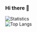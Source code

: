 ### Hi there 👋

<!--
**RezaRahemtola/RezaRahemtola** is a ✨ _special_ ✨ repository because its `README.md` (this file) appears on your GitHub profile.

Here are some ideas to get you started:

- 🔭 I’m currently working on ...
- 🌱 I’m currently learning ...
- 👯 I’m looking to collaborate on ...
- 🤔 I’m looking for help with ...
- 💬 Ask me about ...
- 📫 How to reach me: ...
- 😄 Pronouns: ...
- ⚡ Fun fact: ...
-->

![Statistics](https://github-readme-stats.vercel.app/api?username=RezaRahemtola&show_icons=true&count_private=true&theme=radical)  
![Top Langs](https://github-readme-stats.vercel.app/api/top-langs/?username=RezaRahemtola&theme=radical&layout=compact)
